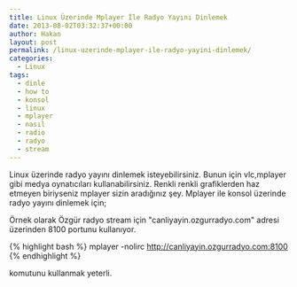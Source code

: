 ```yaml
---
title: Linux Üzerinde Mplayer İle Radyo Yayını Dinlemek
date: 2013-08-02T03:32:37+00:00
author: Hakan
layout: post
permalink: /linux-uzerinde-mplayer-ile-radyo-yayini-dinlemek/
categories:
  - Linux
tags:
  - dinle
  - how to
  - konsol
  - linux
  - mplayer
  - nasıl
  - radio
  - radyo
  - stream
---
```

Linux üzerinde radyo yayını dinlemek isteyebilirsiniz. Bunun için vlc,mplayer gibi medya oynatıcıları kullanabilirsiniz. Renkli renkli grafiklerden haz etmeyen biriyseniz mplayer sizin aradığınız şey. Mplayer ile konsol üzerinde radyo yayını dinlemek için;
  
Örnek olarak Özgür radyo stream için "canliyayin.ozgurradyo.com" adresi üzerinden 8100 portunu kullanıyor. 

{% highlight bash %}
mplayer -nolirc http://canliyayin.ozgurradyo.com:8100
{% endhighlight %}

komutunu kullanmak yeterli.